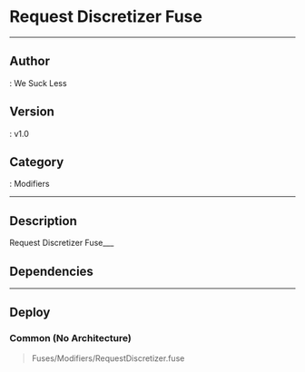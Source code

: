 # Request Discretizer Fuse
___

## Author
 : We Suck Less

## Version
 : v1.0

## Category
 : Modifiers
___

## Description
Request Discretizer Fuse___

## Dependencies


___

## Deploy

### Common (No Architecture)

> Fuses/Modifiers/RequestDiscretizer.fuse  

